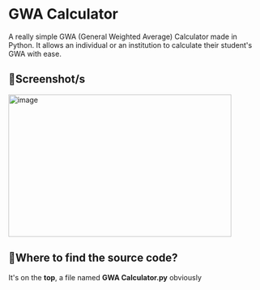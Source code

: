 # **GWA Calculator**
A really simple GWA (General Weighted Average) Calculator made in Python. It allows an individual or an institution to calculate their student's GWA with ease.

## 📸**Screenshot/s**
<img width="440" height="281" alt="image" src="https://github.com/user-attachments/assets/939732e8-3d7b-49d6-b3a6-12a0c997eeee" />

## 🤔**Where to find the source code?**
It's on the **top**, a file named **GWA Calculator.py** obviously

